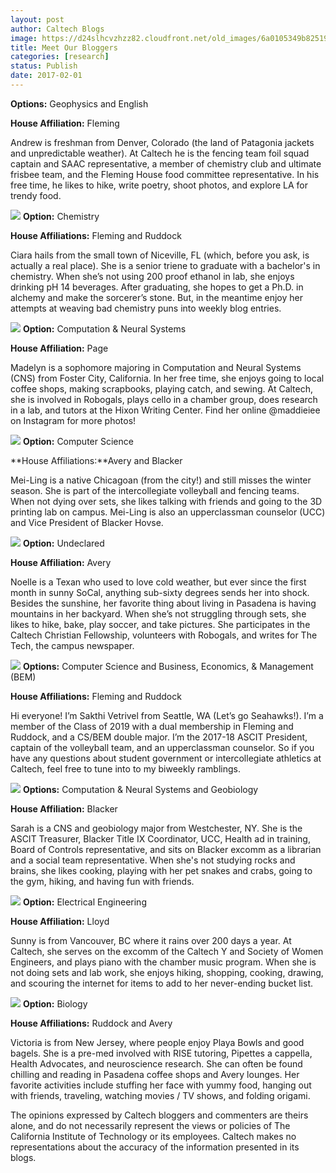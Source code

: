 ```yaml
---
layout: post
author: Caltech Blogs
image: https://d24slhcvzhzz82.cloudfront.net/old_images/6a0105349b8251970b01bb0a035cfb970d.jpg
title: Meet Our Bloggers
categories: [research]
status: Publish
date: 2017-02-01
---
```



**Options:** Geophysics and English

**House Affiliation:** Fleming

Andrew is freshman from Denver, Colorado (the land of Patagonia jackets and unpredictable weather). At Caltech he is the fencing team foil squad captain and SAAC representative, a member of chemistry club and ultimate frisbee team, and the Fleming House food committee representative. In his free time, he likes to hike, write poetry, shoot photos, and explore LA for trendy food.


![](https://d24slhcvzhzz82.cloudfront.net/old_images/6a0105349b8251970b01b8d2a88266970c.jpg)
**Option:** Chemistry

**House Affiliations:** Fleming and Ruddock

Ciara hails from the small town of Niceville, FL (which, before you ask, is actually a real place). She is a senior triene to graduate with a bachelor's in chemistry. When she’s not using 200 proof ethanol in lab, she enjoys drinking pH 14 beverages. After graduating, she hopes to get a Ph.D. in alchemy and make the sorcerer’s stone. But, in the meantime enjoy her attempts at weaving bad chemistry puns into weekly blog entries.




![](https://d24slhcvzhzz82.cloudfront.net/old_images/6a0105349b8251970b01bb09a8020d970d.jpg)
**Option:** Computation &amp; Neural Systems

**House Affiliation:** Page

Madelyn is a sophomore majoring in Computation and Neural Systems (CNS) from Foster City, California. In her free time, she enjoys going to local coffee shops, making scrapbooks, playing catch, and sewing. At Caltech, she is involved in Robogals, plays cello in a chamber group, does research in a lab, and tutors at the Hixon Writing Center. Find her online @maddieiee on Instagram for more photos!




![](https://d24slhcvzhzz82.cloudfront.net/old_images/6a0105349b8251970b01b8d28f2911970c.jpg)
**Option:** Computer Science

**House Affiliations:**Avery and Blacker

Mei-Ling is a native Chicagoan (from the city!) and still misses the winter season. She is part of the intercollegiate volleyball and fencing teams. When not dying over sets, she likes talking with friends and going to the 3D printing lab on campus. Mei-Ling is also an upperclassman counselor (UCC) and Vice President of Blacker Hovse.




![](https://d24slhcvzhzz82.cloudfront.net/old_images/6a0105349b8251970b01b7c904de9f970b.jpg)
**Option:** Undeclared

**House Affiliation:** Avery

Noelle is a Texan who used to love cold weather, but ever since the first month in sunny SoCal, anything sub-sixty degrees sends her into shock. Besides the sunshine, her favorite thing about living in Pasadena is having mountains in her backyard. When she’s not struggling through sets, she likes to hike, bake, play soccer, and take pictures. She participates in the Caltech Christian Fellowship, volunteers with Robogals, and writes for The Tech, the campus newspaper.




![](https://d24slhcvzhzz82.cloudfront.net/old_images/6a0105349b8251970b01bb09a80231970d.jpg)
**Options:** Computer Science and Business, Economics, &amp; Management (BEM)

**House Affiliations:** Fleming and Ruddock

Hi everyone! I’m Sakthi Vetrivel from Seattle, WA (Let’s go Seahawks!). I’m a member of the Class of 2019 with a dual membership in Fleming and Ruddock, and a CS/BEM double major. I’m the 2017-18 ASCIT President, captain of the volleyball team, and an upperclassman counselor. So if you have any questions about student government or intercollegiate athletics at Caltech, feel free to tune into to my biweekly ramblings.




![](https://d24slhcvzhzz82.cloudfront.net/old_images/6a0105349b8251970b01b8d290aecf970c.jpg)
**Options:** Computation &amp; Neural Systems and Geobiology

**House Affiliation:** Blacker

Sarah is a CNS and geobiology major from Westchester, NY. She is the ASCIT Treasurer, Blacker Title IX Coordinator, UCC, Health ad in training, Board of Controls representative, and sits on Blacker excomm as a librarian and a social team representative. When she's not studying rocks and brains, she likes cooking, playing with her pet snakes and crabs, going to the gym, hiking, and having fun with friends.




![](https://d24slhcvzhzz82.cloudfront.net/old_images/6a0105349b8251970b01b7c904dead970b.jpg)
**Option:** Electrical Engineering

**House Affiliation:** Lloyd

Sunny is from Vancouver, BC where it rains over 200 days a year. At Caltech, she serves on the excomm of the Caltech Y and Society of Women Engineers, and plays piano with the chamber music program. When she is not doing sets and lab work, she enjoys hiking, shopping, cooking, drawing, and scouring the internet for items to add to her never-ending bucket list.




![](https://d24slhcvzhzz82.cloudfront.net/old_images/6a0105349b8251970b0224df318f35200b.jpg)
**Option:** Biology

**House Affiliations:** Ruddock and Avery

Victoria is from New Jersey, where people enjoy Playa Bowls and good bagels. She is a pre-med involved with RISE tutoring, Pipettes a cappella, Health Advocates, and neuroscience research. She can often be found chilling and reading in Pasadena coffee shops and Avery lounges. Her favorite activities include stuffing her face with yummy food, hanging out with friends, traveling, watching movies / TV shows, and folding origami.


The opinions expressed by Caltech bloggers and commenters are theirs alone, and do not necessarily represent the views or policies of The California Institute of Technology or its employees. Caltech makes no representations about the accuracy of the information presented in its blogs.

